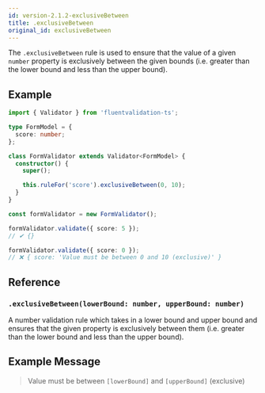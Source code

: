 ```yaml
---
id: version-2.1.2-exclusiveBetween
title: .exclusiveBetween
original_id: exclusiveBetween
---
```


The `.exclusiveBetween` rule is used to ensure that the value of a given `number` property is exclusively between the given bounds (i.e. greater than the lower bound and less than the upper bound).

## Example

```typescript
import { Validator } from 'fluentvalidation-ts';

type FormModel = {
  score: number;
};

class FormValidator extends Validator<FormModel> {
  constructor() {
    super();

    this.ruleFor('score').exclusiveBetween(0, 10);
  }
}

const formValidator = new FormValidator();

formValidator.validate({ score: 5 });
// ✔ {}

formValidator.validate({ score: 0 });
// ❌ { score: 'Value must be between 0 and 10 (exclusive)' }
```

## Reference

### `.exclusiveBetween(lowerBound: number, upperBound: number)`

A number validation rule which takes in a lower bound and upper bound and ensures that the given property is exclusively between them (i.e. greater than the lower bound and less than the upper bound).

## Example Message

> Value must be between `[lowerBound]` and `[upperBound]` (exclusive)
